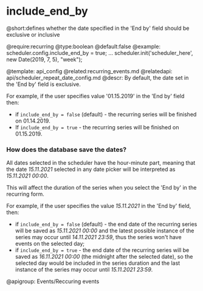 include_end_by
=============

@short:defines whether the date specified in the 'End by' field should be exclusive or inclusive
	
@require:recurring
@type:boolean
@default:false
@example:
scheduler.config.include_end_by = true;
...
scheduler.init('scheduler_here', new Date(2019, 7, 5), "week");

@template:	api_config
@related:recurring_events.md
@relatedapi:
	api/scheduler_repeat_date_config.md
@descr:
By default, the date set in the 'End by' field is exclusive.

For example, if the user specifies value '01.15.2019' in the 'End by' field then:

- if <code>include_end_by = false</code> (default)  - the recurring series will be finished on 01.14.2019. 
- If <code>include_end_by = true</code> - the recurring series will be finished on 01.15.2019.

### How does the database save the dates?

All dates selected in the scheduler have the hour-minute part, meaning that the date *15.11.2021* selected in any date picker will be interpreted as *15.11.2021 00:00*.

This will affect the duration of the series when you select the 'End by' in the recurring form.

For example, if the user specifies the value *15.11.2021* in the 'End by' field, then:

- if <code>include_end_by = false</code> (default) - the end date of the recurring series will be saved as *15.11.2021 00:00* and the latest possible instance of the series may occur until *14.11.2021 23:59*, thus the series won't have events on the selected day;
- if <code>include_end_by = true</code> - the end date of the recurring series will be saved as *16.11.2021 00:00* (the midnight after the selected date), so the selected day would be included in the series duration and the last instance of the series may occur until *15.11.2021 23:59*.

@apigroup: Events/Reccuring events
